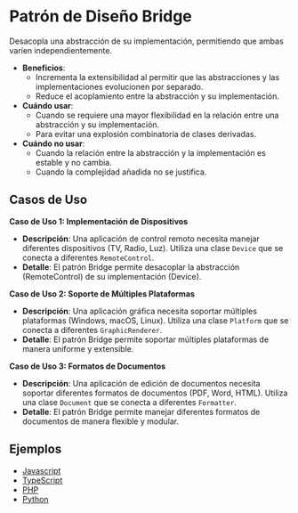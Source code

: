 # Patrón de Diseño Bridge

Desacopla una abstracción de su implementación, permitiendo que ambas varíen independientemente.

- **Beneficios**:
  - Incrementa la extensibilidad al permitir que las abstracciones y las implementaciones evolucionen por separado.
  - Reduce el acoplamiento entre la abstracción y su implementación.
- **Cuándo usar**:
  - Cuando se requiere una mayor flexibilidad en la relación entre una abstracción y su implementación.
  - Para evitar una explosión combinatoria de clases derivadas.
- **Cuándo no usar**:
  - Cuando la relación entre la abstracción y la implementación es estable y no cambia.
  - Cuando la complejidad añadida no se justifica.

## Casos de Uso

**Caso de Uso 1: Implementación de Dispositivos**

- **Descripción**: Una aplicación de control remoto necesita manejar diferentes dispositivos (TV, Radio, Luz). Utiliza una clase `Device` que se conecta a diferentes `RemoteControl`.
- **Detalle**: El patrón Bridge permite desacoplar la abstracción (RemoteControl) de su implementación (Device).

**Caso de Uso 2: Soporte de Múltiples Plataformas**

- **Descripción**: Una aplicación gráfica necesita soportar múltiples plataformas (Windows, macOS, Linux). Utiliza una clase `Platform` que se conecta a diferentes `GraphicRenderer`.
- **Detalle**: El patrón Bridge permite soportar múltiples plataformas de manera uniforme y extensible.

**Caso de Uso 3: Formatos de Documentos**

- **Descripción**: Una aplicación de edición de documentos necesita soportar diferentes formatos de documentos (PDF, Word, HTML). Utiliza una clase `Document` que se conecta a diferentes `Formatter`.
- **Detalle**: El patrón Bridge permite manejar diferentes formatos de documentos de manera flexible y modular.

## Ejemplos

- [Javascript](./examples/javascript.js)
- [TypeScript](./examples/typescript.ts)
- [PHP](./examples/php.php)
- [Python](./examples/python.py)
